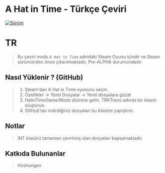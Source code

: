 # A Hat in Time - Türkçe Çeviri

[![Sürüm](https://img.shields.io/badge/s%C3%BCr%C3%BCm-0.6-orange.svg?&style=popout-square)](https://github.com/Hepobur/AHatinTime_TRK/commits/master)

# TR

> Bu çeviri modu ```A Hat in Time``` adındaki Steam Oyunu içindir ve Steam sürümünden önce çıkarılmaktadır, Pre-ALPHA durumundadır.

## Nasıl Yüklenir ? (GitHub)
> 1. Steam'dan A Hat in Time oyununu seçin.
> 2. Özellikler -> Yerel Dosyalar -> Yerel dosyalara gözat
> 3. HatinTimeGame/Mods dizinine gelin, TRKTrans adında bir klasör oluşturun.
> 4. GitHub'tan indirdiğiniz dosyaları bu klasöre yapıştırın.

## Notlar
> INT klasörü tamamen çevrilmiş olan dosyaları kapsamaktadır.

## Katkıda Bulunanlar
> Hoshungen
